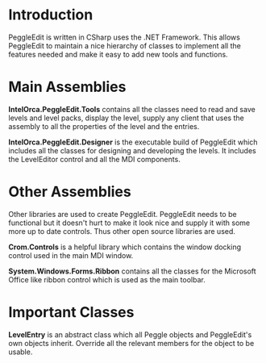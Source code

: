 # Introduction #
PeggleEdit is written in CSharp uses the .NET Framework. This allows PeggleEdit to maintain a nice hierarchy of classes to implement all the features needed and make it easy to add new tools and functions.

# Main Assemblies #
**IntelOrca.PeggleEdit.Tools** contains all the classes need to read and save levels and level packs, display the level, supply any client that uses the assembly to all the properties of the level and the entries.

**IntelOrca.PeggleEdit.Designer** is the executable build of PeggleEdit which includes all the classes for designing and developing the levels. It includes the LevelEditor control and all the MDI components.

# Other Assemblies #
Other libraries are used to create PeggleEdit. PeggleEdit needs to be functional but it doesn't hurt to make it look nice and supply it with some more up to date controls. Thus other open source libraries are used.

**Crom.Controls** is a helpful library which contains the window docking control used in the main MDI window.

**System.Windows.Forms.Ribbon** contains all the classes for the Microsoft Office like ribbon control which is used as the main toolbar.

# Important Classes #

**LevelEntry** is an abstract class which all Peggle objects and PeggleEdit's own objects inherit. Override all the relevant members for the object to be usable.